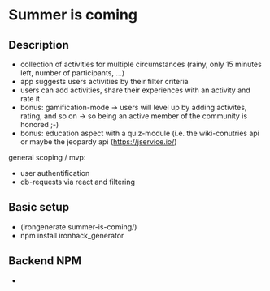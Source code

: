 # Summer is coming

## Description
- collection of activities for multiple circumstances (rainy, only 15 minutes left, number of participants, ...)
- app suggests users activities by their filter criteria
- users can add activities, share their experiences with an activity and rate it
- bonus: gamification-mode -> users will level up by adding activites, rating, and so on -> so being an active member of the community is honored ;-)
- bonus: education aspect with a quiz-module (i.e. the wiki-conutries api or maybe the jeopardy api (https://jservice.io/)

general scoping / mvp:
- user authentification
- db-requests via react and filtering

## Basic setup
- (irongenerate summer-is-coming/)
- npm install ironhack_generator

## Backend NPM
- 